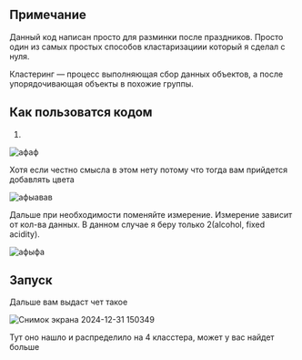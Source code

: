 ## Примечание

Данный код написан просто для разминки после праздников. Просто один из самых простых способов кластаризациии который я сделал с нуля.


Кластеринг — процесс выполняющая сбор данных объектов, а после упорядочивающая объекты в похожие группы.


## Как пользоватся кодом
1.
 ![афаф](https://github.com/user-attachments/assets/3ddbea77-dfa5-4b34-85cb-82c53026c24c)


Хотя если честно смысла в этом нету потому что тогда вам прийдется добавлять цвета

![афыавав](https://github.com/user-attachments/assets/74a478f2-1763-4473-8edd-cddf8bf0bd8e)

Дальше при необходимости поменяйте измерение. Измерение зависит от кол-ва данных. В данном случае я беру только 2(alcohol, fixed acidity).

![афыфа](https://github.com/user-attachments/assets/9c301c2a-acff-43cb-9ae7-503b7674e537)

## Запуск
Дальше вам выдаст чет такое 

![Снимок экрана 2024-12-31 150349](https://github.com/user-attachments/assets/6c1117b1-c8ca-46ff-a2e2-f7dd60124acf)

Тут оно нашло и распределило на 4 класстера, может у вас найдет больше



